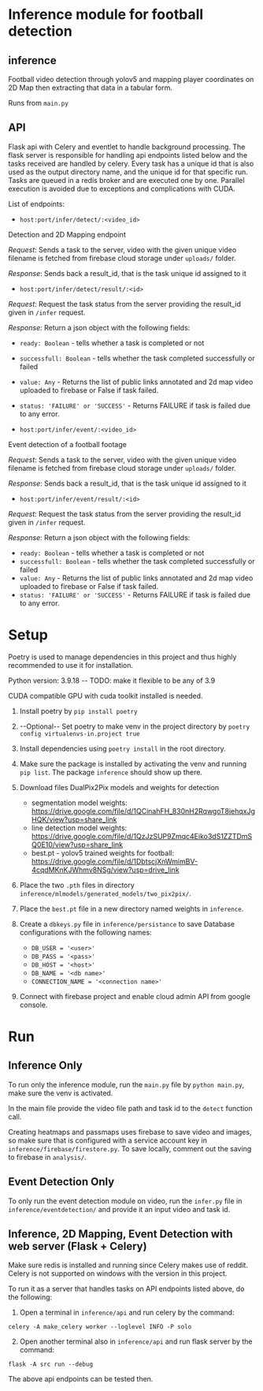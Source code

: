 # Inference module for football detection

## inference

Football video detection through yolov5 and mapping player coordinates on 2D Map then extracting that data in a tabular form.

Runs from `main.py`

## API

Flask api with Celery and eventlet to handle background processing. The flask server is responsible for handling api endpoints listed below and the tasks received are handled by celery. Every task has a unique id that is also used as the output directory name, and the unique id for that specific run. Tasks are queued in a redis broker and are executed one by one. Parallel execution is avoided due to exceptions and complications with CUDA.

List of endpoints:

- `host:port/infer/detect/:<video_id>` 

Detection and 2D Mapping endpoint

_Request_: Sends a task to the server, video with the given unique video filename is fetched from firebase cloud storage under `uploads/` folder.

_Response_: Sends back a result_id, that is the task unique id assigned to it

- `host:port/infer/detect/result/:<id>`

_Request_: Request the task status from the server providing the result_id given in `/infer` request.

_Response_: Return a json object with the following fields:
- `ready: Boolean` - tells whether a task is completed or not
- `successfull: Boolean` - tells whether the task completed successfully or failed
- `value: Any` - Returns the list of public links annotated and 2d map video uploaded to firebase or False if task failed.
- `status: 'FAILURE' or 'SUCCESS'` - Returns FAILURE if task is failed due to any error.

- `host:port/infer/event/:<video_id>` 

Event detection of a football footage

_Request_: Sends a task to the server, video with the given unique video filename is fetched from firebase cloud storage under `uploads/` folder.

_Response_: Sends back a result_id, that is the task unique id assigned to it

- `host:port/infer/event/result/:<id>`

_Request_: Request the task status from the server providing the result_id given in `/infer` request.

_Response_: Return a json object with the following fields:
- `ready: Boolean` - tells whether a task is completed or not
- `successfull: Boolean` - tells whether the task completed successfully or failed
- `value: Any` - Returns the list of public links annotated and 2d map video uploaded to firebase or False if task failed.
- `status: 'FAILURE' or 'SUCCESS'` - Returns FAILURE if task is failed due to any error.


# Setup

Poetry is used to manage dependencies in this project and thus highly recommended to use it for installation.

Python version: 3.9.18 -- TODO: make it flexible to be any of 3.9

CUDA compatible GPU with cuda toolkit installed is needed.

1. Install poetry by `pip install poetry`

2. --Optional-- Set poetry to make venv in the project directory by `poetry config virtualenvs-in.project true`

3. Install dependencies using `poetry install` in the root directory.

4. Make sure the package is installed by activating the venv and running `pip list`. The package `inference` should show up there.

5. Download files DualPix2Pix models and weights for detection 
      - segmentation model weights: https://drive.google.com/file/d/1QCinahFH_830nH2RqwgoT8jehqxJgHQK/view?usp=share_link
      - line detection model weights: https://drive.google.com/file/d/1QzJzSUP9Zmqc4Eiko3dS1ZZTDmSQ0E10/view?usp=share_link
      - best.pt - yolov5 trained weights for football: https://drive.google.com/file/d/1DbtscjXnWmimBV-4cqdMKnKJWhmv8NSg/view?usp=drive_link

6. Place the two `.pth` files in directory `inference/mlmodels/generated_models/two_pix2pix/`.

7. Place the `best.pt` file in a new directory named weights in `inference`.

8. Create a `dbkeys.py` file in `inference/persistance` to save Database configurations with the following names:
      - `DB_USER = '<user>'`
      - `DB_PASS = '<pass>'`
      - `DB_HOST = '<host>'`
      - `DB_NAME = '<db name>'`
      - `CONNECTION_NAME = '<connection name>'`

9. Connect with firebase project and enable cloud admin API from google console.

# Run

## Inference Only

To run only the inference module, run the `main.py` file by `python main.py`, make sure the venv is activated.

In the main file provide the video file path and task id to the `detect` function call.

Creating heatmaps and passmaps uses firebase to save video and images, so make sure that is configured with a service account key in `inference/firebase/firestore.py`. To save locally, comment out the saving to firebase in `analysis/`.

## Event Detection Only

To only run the event detection module on video, run the `infer.py` file in `inference/eventdetection/` and provide it an input video and task id.

## Inference, 2D Mapping, Event Detection with web server (Flask + Celery)

Make sure redis is installed and running since Celery makes use of reddit. Celery is not supported on windows with the version in this project.

To run it as a server that handles tasks on API endpoints listed above, do the following:

1. Open a terminal in `inference/api` and run celery by the command:
```
celery -A make_celery worker --loglevel INFO -P solo
```

2. Open another terminal also in `inference/api` and run flask server by the command:
```
flask -A src run --debug
```

The above api endpoints can be tested then.